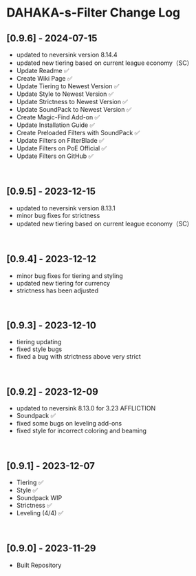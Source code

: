 # DAHAKA-s-Filter Change Log


## [0.9.6] - 2024-07-15
- updated to neversink version 8.14.4
- updated new tiering based on current league economy（SC）
- Update Readme ✅
- Create Wiki Page ✅
- Update Tiering to Newest Version ✅
- Update Style to Newest Version ✅
- Update Strictness to Newest Version ✅
- Update SoundPack to Newest Version ✅
- Create Magic-Find Add-on ✅
- Update Installation Guide ✅
- Create Preloaded Filters with SoundPack ✅
- Update Filters on FilterBlade ✅
- Update Filters on PoE Official ✅
- Update Filters on GitHub ✅

&nbsp;

## [0.9.5] - 2023-12-15
- updated to neversink version 8.13.1
- minor bug fixes for strictness
- updated new tiering based on current league economy（SC）

&nbsp;

## [0.9.4] - 2023-12-12
- minor bug fixes for tiering and styling
- updated new tiering for currency
- strictness has been adjusted

&nbsp;

## [0.9.3] - 2023-12-10
- tiering updating
- fixed style bugs
- fixed a bug with strictness above very strict

&nbsp;

## [0.9.2] - 2023-12-09
- updated to neversink 8.13.0 for 3.23 AFFLICTION
- Soundpack ✅
- fixed some bugs on leveling add-ons
- fixed style for incorrect coloring and beaming

&nbsp;

## [0.9.1] - 2023-12-07
- Tiering ✅
- Style ✅
- Soundpack WIP
- Strictness ✅
- Leveling (4/4) ✅

&nbsp;

## [0.9.0] - 2023-11-29
- Built Repository
